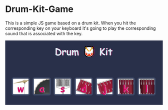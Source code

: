 # Drum-Kit-Game
This is a simple JS game based on a drum kit. When you hit the corresponding key on your keyboard it's going to play the corresponding sound that is associated with the key.


![Alt text](/drum-kit.JPG?raw=true "Drum Kit")
